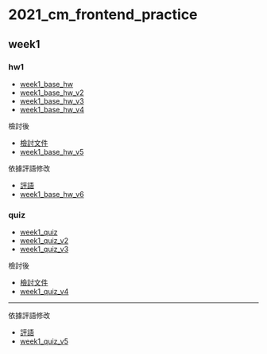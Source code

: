 # 2021_cm_frontend_practice
 
## week1
### hw1
- [week1_base_hw](https://jaosn60810.github.io/2021_cm_frontend_practice/week1_all/week1_base_hw/)
- [week1_base_hw_v2](https://jaosn60810.github.io/2021_cm_frontend_practice/week1_all/week1_base_hw_v2/)
- [week1_base_hw_v3](https://jaosn60810.github.io/2021_cm_frontend_practice/week1_all/week1_base_hw_v3/)
- [week1_base_hw_v4](https://jaosn60810.github.io/2021_cm_frontend_practice/week1_all/week1_base_hw_v4/)

檢討後
- [檢討文件](https://hackmd.io/@jason60810/r1b-5DIwY) 
- [week1_base_hw_v5](https://jaosn60810.github.io/2021_cm_frontend_practice/week1_all/week1_base_hw_v5/) 

依據評語修改
- [評語](https://hackmd.io/@jason60810/r1b-5DIwY) 
- [week1_base_hw_v6](https://jaosn60810.github.io/2021_cm_frontend_practice/week1_all/week1_base_hw_v6/) 


### quiz
- [week1_quiz](https://jaosn60810.github.io/2021_cm_frontend_practice/week1_all/week1_quiz/)
- [week1_quiz_v2](https://jaosn60810.github.io/2021_cm_frontend_practice/week1_all/week1_quiz_v2/)
- [week1_quiz_v3](https://jaosn60810.github.io/2021_cm_frontend_practice/week1_all/week1_quiz_v3/)

檢討後
- [檢討文件](https://hackmd.io/@jason60810/SJMuVswwY) 
- [week1_quiz_v4](https://jaosn60810.github.io/2021_cm_frontend_practice/week1_all/week1_quiz_v4/)
---

依據評語修改
- [評語](https://hackmd.io/@jason60810/SJMuVswwY) 
- [week1_quiz_v5](https://jaosn60810.github.io/2021_cm_frontend_practice/week1_all/week1_quiz_v5/)
